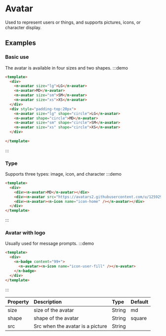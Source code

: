 # Avatar

Used to represent users or things, and supports pictures, icons, or character display.

## Examples

### Basic use
The avatar is available in four sizes and two shapes.
:::demo
```html
<template>
  <div>
    <n-avatar size="lg">LG</n-avatar>
    <n-avatar>MD</n-avatar>
    <n-avatar size="sm">SM</n-avatar>
    <n-avatar size="xs">XS</n-avatar>
  </div>
  <div style="padding-top:20px">
    <n-avatar size="lg" shape="circle">LG</n-avatar>
    <n-avatar shape="circle">MD</n-avatar>
    <n-avatar size="sm" shape="circle">SM</n-avatar>
    <n-avatar size="xs" shape="circle">XS</n-avatar>
  </div>
  
</template>
```
:::

### Type
Supports three types: image, icon, and character
:::demo
```html
<template>
  <div>
    <div><n-avatar>MD</n-avatar></div>
    <div><n-avatar src="https://avatars2.githubusercontent.com/u/12592949?s=460&v=4"/></div>
    <div><n-avatar><n-icon name="icon-home" /></n-avatar></div>
  </div>  
</template>
```
:::

### Avatar with logo
Usually used for message prompts.
:::demo
```html
<template>
  <div>
    <n-badge content="99+">
      <n-avatar><n-icon name="icon-user-fill" /></n-avatar>
    </n-badge>
  </div>  
</template>
```
:::

| Property | Description | Type | Default |
| :--- | :--- | :--- | :--- |
| size | size of the avatar | String | md |
| shape | shape of the avatar | String | square |
| src    | Src when the avatar is a picture | String     |  |
